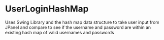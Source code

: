 # UserLoginHashMap
Uses Swing Library and the hash map data structure to take user input from JPanel and compare to see if the username and password are within an existing hash map of valid usernames and passwords
